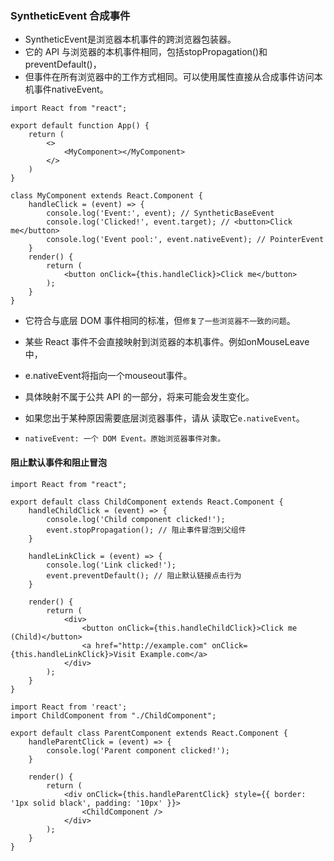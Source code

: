 ### SyntheticEvent 合成事件
* SyntheticEvent是浏览器本机事件的跨浏览器包装器。
* 它的 API 与浏览器的本机事件相同，包括stopPropagation()和preventDefault()，
* 但事件在所有浏览器中的工作方式相同。可以使用属性直接从合成事件访问本机事件nativeEvent。
```tsx
import React from "react";

export default function App() {
    return (
        <>
            <MyComponent></MyComponent>
        </>
    )
}

class MyComponent extends React.Component {
    handleClick = (event) => {
        console.log('Event:', event); // SyntheticBaseEvent
        console.log('Clicked!', event.target); // <button>Click me</button>
        console.log('Event pool:', event.nativeEvent); // PointerEvent
    }
    render() {
        return (
            <button onClick={this.handleClick}>Click me</button>
        );
    }
}

```


* 它符合与底层 DOM 事件相同的标准，但`修复了一些浏览器不一致的问题`。
* 某些 React 事件不会直接映射到浏览器的本机事件。例如onMouseLeave中，
* e.nativeEvent将指向一个mouseout事件。
* 具体映射不属于公共 API 的一部分，将来可能会发生变化。
* 如果您出于某种原因需要底层浏览器事件，请从 读取它`e.nativeEvent`。

* `nativeEvent: 一个 DOM Event。原始浏览器事件对象。`

#### 阻止默认事件和阻止冒泡
```tsx
import React from "react";

export default class ChildComponent extends React.Component {
    handleChildClick = (event) => {
        console.log('Child component clicked!');
        event.stopPropagation(); // 阻止事件冒泡到父组件
    }

    handleLinkClick = (event) => {
        console.log('Link clicked!');
        event.preventDefault(); // 阻止默认链接点击行为
    }

    render() {
        return (
            <div>
                <button onClick={this.handleChildClick}>Click me (Child)</button>
                <a href="http://example.com" onClick={this.handleLinkClick}>Visit Example.com</a>
            </div>
        );
    }
}
```
```tsx
import React from 'react';
import ChildComponent from "./ChildComponent";

export default class ParentComponent extends React.Component {
    handleParentClick = (event) => {
        console.log('Parent component clicked!');
    }

    render() {
        return (
            <div onClick={this.handleParentClick} style={{ border: '1px solid black', padding: '10px' }}>
                <ChildComponent />
            </div>
        );
    }
}
```

